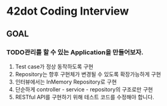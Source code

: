 # 42dot Coding Interview

## GOAL

### TODO관리를 할 수 있는 Application을 만들어보자.

1. Test case가 정상 동작하도록 구현
2. Repository는 향후 구현체가 변경될 수 있도록 확장가능하게 구현
3. 인터뷰에서는 InMemory Repository로 구현
4. 단순하게 controller - service - repository의 구조로만 구현
5. RESTful API를 구현하기 위해 테스트 코드를 수정해야 합니다.